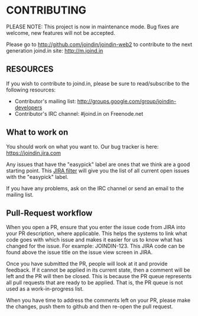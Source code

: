 # CONTRIBUTING

PLEASE NOTE: This project is now in maintenance mode.  Bug fixes are welcome, new features will not be accepted.

Please go to http://github.com/joindin/joindin-web2 to contribute to the next generation joind.in site: http://m.joind.in

## RESOURCES

If you wish to contribute to joind.in, please be sure to
read/subscribe to the following resources:

 -  Contributor's mailing list:
    http://groups.google.com/group/joindin-developers
 -  Contributor's IRC channel:
    #joind.in on Freenode.net

## What to work on

You should work on what you want to. Our bug tracker is
here: https://joindin.jira.com

Any issues that have the "easypick" label are ones that we think
are a good starting point. This [JIRA filter](https://joindin.jira.com/secure/IssueNavigator.jspa?mode=hide&requestId=10510)
will give you the list of all current open issues with the "easypick" label.

If you have any problems, ask on the IRC channel or send an email to
the mailing list.


## Pull-Request workflow

When you open a PR, ensure that you enter the issue code from
JIRA into your PR description, where applicable. This helps
the systems to link what code goes with which issue and makes
it easier for us to know what has changed for the issue.
For example: JOINDIN-123. This JIRA code can be found above
the issue title on the issue view screen in JIRA.

Once you have submitted the PR, people will look at it and
provide feedback. If it cannot be applied in its current
state, then a comment will be left and the PR will then be
closed. This is because the PR queue represents all pull
requests that are ready to be applied. That is, the PR queue
is not used as a work-in-progress list.

When you have time to address the comments left on your PR,
please make the changes, push them to github and then re-open
the pull request.
